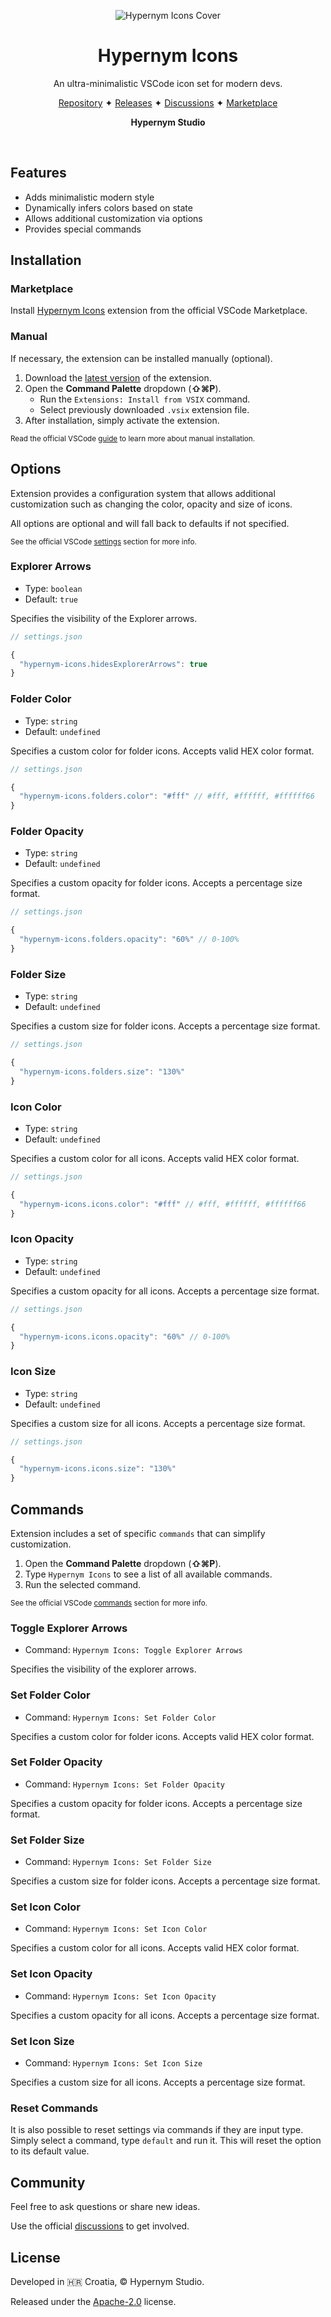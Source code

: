 <p align="center">
  <img src="https://raw.githubusercontent.com/hypernym-studio/vscode-icons/main/media/cover.gif" alt="Hypernym Icons Cover" />
</p>

<h1 align="center">Hypernym Icons</h1>

<p align="center">An ultra-minimalistic VSCode icon set for modern devs.</p>

<p align="center">
  <a href="https://github.com/hypernym-studio/vscode-icons">Repository</a>
  <span>✦</span>
  <a href="https://github.com/hypernym-studio/vscode-icons/releases">Releases</a>
  <span>✦</span>
  <a href="https://github.com/hypernym-studio/vscode-icons/discussions">Discussions</a>
  <span>✦</span>
  <a href="https://marketplace.visualstudio.com/items?itemName=hypernym-studio.hypernym-icons">Marketplace</a>
</p>

<p align="center">
  <strong>Hypernym Studio</strong>
</p>

<br>

## Features

- Adds minimalistic modern style
- Dynamically infers colors based on state
- Allows additional customization via options
- Provides special commands

## Installation

### Marketplace

Install [Hypernym Icons](https://marketplace.visualstudio.com/items?itemName=hypernym-studio.hypernym-icons) extension from the official VSCode Marketplace.

### Manual

If necessary, the extension can be installed manually (optional).

1. Download the [latest version](https://github.com/hypernym-studio/vscode-icons/releases/latest) of the extension.
2. Open the **Command Palette** dropdown (**⇧⌘P**).
   - Run the `Extensions: Install from VSIX` command.
   - Select previously downloaded `.vsix` extension file.
3. After installation, simply activate the extension.

<sub>Read the official VSCode <a href="https://code.visualstudio.com/docs/editor/extension-marketplace#_install-from-a-vsix">guide</a> to learn more about manual installation.</sub>

## Options

Extension provides a configuration system that allows additional customization such as changing the color, opacity and size of icons.

All options are optional and will fall back to defaults if not specified.

<sub>See the official VSCode <a href="https://code.visualstudio.com/docs/getstarted/settings">settings</a> section for more info.</sub>

### Explorer Arrows

- Type: `boolean`
- Default: `true`

Specifies the visibility of the Explorer arrows.

```ts
// settings.json

{
  "hypernym-icons.hidesExplorerArrows": true
}
```

### Folder Color

- Type: `string`
- Default: `undefined`

Specifies a custom color for folder icons. Accepts valid HEX color format.

```ts
// settings.json

{
  "hypernym-icons.folders.color": "#fff" // #fff, #ffffff, #ffffff66
}
```

### Folder Opacity

- Type: `string`
- Default: `undefined`

Specifies a custom opacity for folder icons. Accepts a percentage size format.

```ts
// settings.json

{
  "hypernym-icons.folders.opacity": "60%" // 0-100%
}
```

### Folder Size

- Type: `string`
- Default: `undefined`

Specifies a custom size for folder icons. Accepts a percentage size format.

```ts
// settings.json

{
  "hypernym-icons.folders.size": "130%"
}
```

### Icon Color

- Type: `string`
- Default: `undefined`

Specifies a custom color for all icons. Accepts valid HEX color format.

```ts
// settings.json

{
  "hypernym-icons.icons.color": "#fff" // #fff, #ffffff, #ffffff66
}
```

### Icon Opacity

- Type: `string`
- Default: `undefined`

Specifies a custom opacity for all icons. Accepts a percentage size format.

```ts
// settings.json

{
  "hypernym-icons.icons.opacity": "60%" // 0-100%
}
```

### Icon Size

- Type: `string`
- Default: `undefined`

Specifies a custom size for all icons. Accepts a percentage size format.

```ts
// settings.json

{
  "hypernym-icons.icons.size": "130%"
}
```

## Commands

Extension includes a set of specific `commands` that can simplify customization.

1. Open the **Command Palette** dropdown (**⇧⌘P**).
2. Type `Hypernym Icons` to see a list of all available commands.
3. Run the selected command.

<sub>See the official VSCode <a href="https://code.visualstudio.com/docs/getstarted/userinterface#_command-palette">commands</a> section for more info.</sub>

### Toggle Explorer Arrows

- Command: `Hypernym Icons: Toggle Explorer Arrows`

Specifies the visibility of the explorer arrows.

### Set Folder Color

- Command: `Hypernym Icons: Set Folder Color`

Specifies a custom color for folder icons. Accepts valid HEX color format.

### Set Folder Opacity

- Command: `Hypernym Icons: Set Folder Opacity`

Specifies a custom opacity for folder icons. Accepts a percentage size format.

### Set Folder Size

- Command: `Hypernym Icons: Set Folder Size`

Specifies a custom size for folder icons. Accepts a percentage size format.

### Set Icon Color

- Command: `Hypernym Icons: Set Icon Color`

Specifies a custom color for all icons. Accepts valid HEX color format.

### Set Icon Opacity

- Command: `Hypernym Icons: Set Icon Opacity`

Specifies a custom opacity for all icons. Accepts a percentage size format.

### Set Icon Size

- Command: `Hypernym Icons: Set Icon Size`

Specifies a custom size for all icons. Accepts a percentage size format.

### Reset Commands

It is also possible to reset settings via commands if they are input type. Simply select a command, type `default` and run it. This will reset the option to its default value.

## Community

Feel free to ask questions or share new ideas.

Use the official [discussions](https://github.com/hypernym-studio/vscode-icons/discussions) to get involved.

## License

Developed in 🇭🇷 Croatia, © Hypernym Studio.

Released under the [Apache-2.0](https://raw.githubusercontent.com/hypernym-studio/vscode-icons/main/LICENSE.txt) license.
